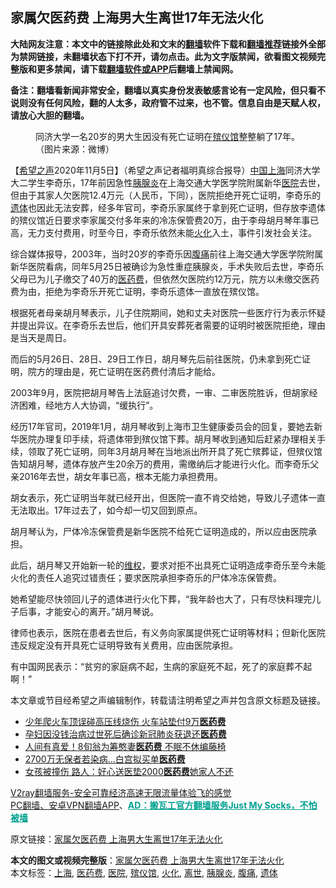  <h2>家属欠医药费 上海男大生离世17年无法火化</h2> <p class="notice"><b>大陆网友注意：本文中的链接除此处和文末的<a href="https://github.com/bannedbook/fanqiang" >翻墙</a>软件下载和<a href="https://github.com/killgcd/justmysocks/blob/master/README.md">翻墙推荐</a>链接外全部为禁网链接，未翻墙状态下打不开，请勿点击。此为文字版禁闻，欲看图文视频完整版和更多禁闻，请下载<a href="https://github.com/bannedbook/fanqiang">翻墙软件或APP</a>后翻墙上禁闻网。</p><p>备注：翻墙看新闻非常安全，翻墙以真实身份发表敏感言论有一定风险，但只看不说则没有任何风险，翻的人太多，政府管不过来，也不管。信息自由是天赋人权，请放心大胆的翻墙。</b></p>  <div class="entry"> <figure><figcaption>同济大学一名20岁的男大生因没有死亡证明在<a href="https://www.bannedbook.org/bnews/tag/%E6%AE%A1%E4%BB%AA%E9%A6%86/" class="st_tag internal_tag" rel="tag" title="标签 殡仪馆 下的日志">殡仪馆</a>整整躺了17年。（图片来源：微博）</figcaption></figure> <p>【<span class='wp_keywordlink_affiliate'><a href="https://www.soundofhope.org" title="希望之声" target="_blank">希望之声</a></span>2020年11月5日】（希望之声记者福明真综合报导）<span class='wp_keywordlink_affiliate'><a href="https://www.bannedbook.org/" title="中国" target="_blank">中国</a></span><a href="https://www.bannedbook.org/bnews/tag/%e4%b8%8a%e6%b5%b7/" class="st_tag internal_tag" rel="tag" title="标签 上海 下的日志">上海</a>同济大学大二学生李奇乐，17年前因急性<a href="https://www.bannedbook.org/bnews/tag/%e8%83%b0%e8%85%ba%e7%82%8e/" class="st_tag internal_tag" rel="tag" title="标签 胰腺炎 下的日志">胰腺炎</a>在上海交通大学医学院附属新华<a href="https://www.bannedbook.org/bnews/tag/%E5%8C%BB%E9%99%A2/" class="st_tag internal_tag" rel="tag" title="标签 医院 下的日志">医院</a>去世，但由于其家人欠医院12.4万元（人民币，下同），医院拒绝开死亡证明，李奇乐的<a href="https://www.bannedbook.org/bnews/tag/%E9%81%97%E4%BD%93/" class="st_tag internal_tag" rel="tag" title="标签 遗体 下的日志">遗体</a>也因此无法安葬，经多年官司，李奇乐家属终于拿到死亡证明，但存放李遗体的殡仪馆近日要求李家属交付多年来的冷冻保管费20万，由于李母胡月琴年事已高，无力支付费用，时至今日，李奇乐依然未能<a href="https://www.bannedbook.org/bnews/tag/%E7%81%AB%E5%8C%96/" class="st_tag internal_tag" rel="tag" title="标签 火化 下的日志">火化</a>入土，事件引发社会关注。</p> <p>综合媒体报导，2003年，当时20岁的李奇乐因<a href="https://www.bannedbook.org/bnews/tag/%e8%85%b9%e7%97%9b/" class="st_tag internal_tag" rel="tag" title="标签 腹痛 下的日志">腹痛</a>前往上海交通大学医学院附属新华医院看病，同年5月25日被确诊为急性重症胰腺炎，手术失败后去世，李奇乐父母已为儿子缴交了40万的<a href="https://www.bannedbook.org/bnews/tag/%E5%8C%BB%E8%8D%AF%E8%B4%B9/" class="st_tag internal_tag" rel="tag" title="标签 医药费 下的日志">医药费</a>，但依然欠医院约12万元，院方以未缴交医药费为由，拒绝为李奇乐开死亡证明，李奇乐遗体一直放在殡仪馆。</p> <p>根据死者母亲胡月琴表示，儿子住院期间，她和丈夫对医院一些医疗行为表示怀疑并提出异议。在李奇乐去世后，他们开具安葬死者需要的证明时被医院拒绝，理由是当天是周日。</p>  <p>而后的5月26日、28日、29日工作日，胡月琴先后前往医院，仍未拿到死亡证明，院方的理由是，死亡证明在医药费付清后才能给。</p> <p>2003年9月，医院把胡月琴告上法庭追讨欠费，一审、二审医院胜诉，但胡家经济困难，经地方人大协调，“缓执行”。</p> <p>经历17年官司，2019年1月，胡月琴收到上海市卫生健康委员会的回复，要她去新华医院办理复印手续，将遗体带到殡仪馆下葬。胡月琴收到通知后赶紧办理相关手续，领取了死亡证明，同年3月胡月琴在当地派出所开具了死亡殡葬证，但殡仪馆告知胡月琴，遗体存放产生20余万的费用，需缴纳后才能进行火化。而李奇乐父亲2016年去世，胡女年事已高，根本无能力承担费用。</p>  <p>胡女表示，死亡证明当年就已经开出，但医院一直不肯交给她，导致儿子遗体一直无法取出。17年过去了，如今却一切又回到原点。</p> <p>胡月琴认为，尸体冷冻保管费是新华医院不给死亡证明造成的，所以应由医院承担。</p> <p>此后，胡月琴又开始新一轮的<span class='wp_keywordlink_affiliate'><a href="https://www.bannedbook.org/bnews/weiquan/" title="维权" target="_blank">维权</a></span>，要求对拒不出具死亡证明造成李奇乐至今未能火化的责任人追究过错责任；要求医院承担李奇乐的尸体冷冻保管费。</p>  <p>她希望能尽快领回儿子的遗体进行火化下葬，“我年龄也大了，只有尽快料理完儿子后事，才能安心的离开。”胡月琴说。</p> <p>律师也表示，医院在患者去世后，有义务向家属提供死亡证明等材料；但新化医院违反规定没有开具死亡证明导致有关费用，应由医院承担。</p> <p>有中国网民表示：“贫穷的家庭病不起，生病的家庭死不起，死了的家庭葬不起啊！”</p>  <p>本文章或节目经希望之声编辑制作，转载请注明希望之声并包含原文标题及链接。</p> <ul class='op-related-articles' title='相关阅读'> <li><a href='https://www.bannedbook.org/bnews/baitai/20200528/1335668.html' target='_blank'>少年爬火车顶误碰高压线烧伤 火车站垫付9万<b>医药费</b></a></li> <li><a href='https://www.bannedbook.org/bnews/baitai/20200514/1328496.html' target='_blank'>孕妇因没钱治病过世死后确诊新冠肺炎获退还<b>医药费</b></a></li> <li><a href='https://www.bannedbook.org/bnews/comments/20200428/1320414.html' target='_blank'>人间有真爱！8旬翁为筹憨妻<b>医药费</b> 不眠不休编藤椅</a></li> <li><a href='https://www.bannedbook.org/bnews/cnnews/20200304/1288158.html' target='_blank'>2700万无保者若染病…白宫拟买单<b>医药费</b></a></li> <li><a href='https://www.bannedbook.org/bnews/baitai/20190819/1177024.html' target='_blank'>女孩被撞伤 路人：好心送医垫2000<b>医药费</b>她家人不还</a></li> </ul> <p class="texttj"> <a href="https://www.bannedbook.org/forum23/topic22702.html" target="_blank">V2ray翻墙服务-安全可靠经济高速无限流量体验飞的感觉</a><br/> <a href="https://github.com/bannedbook/fanqiang/wiki/%E7%A6%81%E9%97%BB%E7%BD%91%E5%AE%89%E5%8D%93%E7%BF%BB%E5%A2%99%E6%96%B0%E9%97%BBAPP" target="_blank">PC翻墙、安卓VPN翻墙APP</a>、<span onclick="window.open('https://github.com/killgcd/justmysocks/blob/master/README.md')" style="font-weight:bold;color:#00A191;cursor:pointer;text-decoration:underline;outline:none">AD：搬瓦工官方翻墙服务Just My Socks，不怕被墙</span></p><p>原文链接：<a class="src_link"  href="https://www.soundofhope.org/post/439573" target="_blank">家属欠医药费 上海男大生离世17年无法火化</a></p><a name='sharetosocial'></a>       <div><b>本文的图文或视频完整版</b>：<a href='https://www.bannedbook.org/bnews/comments/20201105/1426254.html'>家属欠医药费 上海男大生离世17年无法火化</a></div>  </div><!--END ENTRY--> <div class="postfooter"> <div>本文标签：<a href="https://www.bannedbook.org/bnews/tag/%e4%b8%8a%e6%b5%b7/" rel="tag">上海</a>, <a href="https://www.bannedbook.org/bnews/tag/%E5%8C%BB%E8%8D%AF%E8%B4%B9/" rel="tag">医药费</a>, <a href="https://www.bannedbook.org/bnews/tag/%E5%8C%BB%E9%99%A2/" rel="tag">医院</a>, <a href="https://www.bannedbook.org/bnews/tag/%E6%AE%A1%E4%BB%AA%E9%A6%86/" rel="tag">殡仪馆</a>, <a href="https://www.bannedbook.org/bnews/tag/%E7%81%AB%E5%8C%96/" rel="tag">火化</a>, <a href="https://www.bannedbook.org/bnews/tag/%E7%A6%BB%E4%B8%96/" rel="tag">离世</a>, <a href="https://www.bannedbook.org/bnews/tag/%e8%83%b0%e8%85%ba%e7%82%8e/" rel="tag">胰腺炎</a>, <a href="https://www.bannedbook.org/bnews/tag/%e8%85%b9%e7%97%9b/" rel="tag">腹痛</a>, <a href="https://www.bannedbook.org/bnews/tag/%E9%81%97%E4%BD%93/" rel="tag">遗体</a></div>  </div><!--END POSTFOOTER--> 